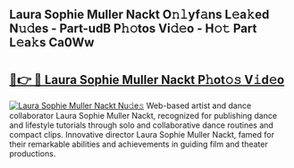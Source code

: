 ## Laura Sophie Muller Nackt O𝚗𝚕yf𝚊ns L𝚎a𝚔ed N𝚞𝚍es - Part-udB P𝚑𝚘tos Vi𝚍𝚎o - H𝚘𝚝 Part L𝚎a𝚔s Ca0Ww

# <h2><a href="http://kf4snt.oniu.top/?m=Laura+Sophie+Muller+Nackt">🔗👉 🔴 Laura Sophie Muller Nackt P𝚑ot𝚘𝚜 V𝚒d𝚎o</a></h2>

[![Laura Sophie Muller Nackt Nu𝚍e𝚜](https://i.imgur.com/0qMVB7G.gif)](http://kf4snt.oniu.top/?m=Laura+Sophie+Muller+Nackt)
Web-based artist and dance collaborator Laura Sophie Muller Nackt, recognized for publishing dance and lifestyle tutorials through solo and collaborative dance routines and compact clips. Innovative director Laura Sophie Muller Nackt, famed for their remarkable abilities and achievements in guiding film and theater productions.  
